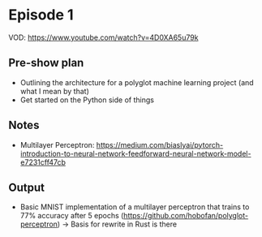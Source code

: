 # Episode 1

VOD: <https://www.youtube.com/watch?v=4D0XA65u79k>

## Pre-show plan

- Outlining the architecture for a polyglot machine learning project (and what I mean by that)
- Get started on the Python side of things

## Notes

- Multilayer Perceptron: <https://medium.com/biaslyai/pytorch-introduction-to-neural-network-feedforward-neural-network-model-e7231cff47cb>

## Output

- Basic MNIST implementation of a multilayer perceptron that trains to 77% accuracy after 5 epochs (https://github.com/hobofan/polyglot-perceptron) -> Basis for rewrite in Rust is there
